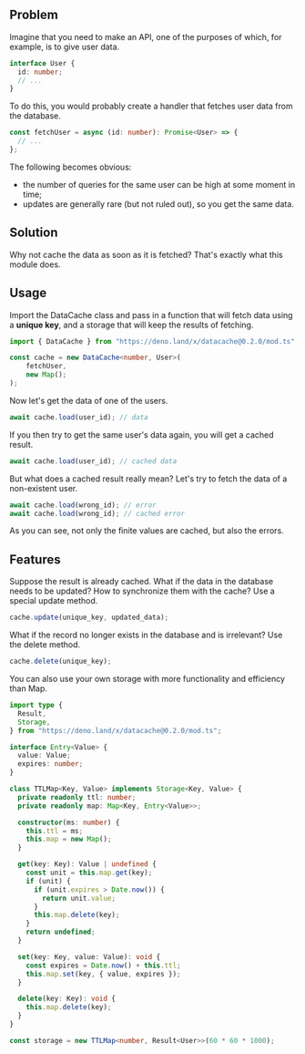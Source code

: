## Problem

Imagine that you need to make an API, one of the purposes of which, for example,
is to give user data.

```ts
interface User {
  id: number;
  // ...
}
```

To do this, you would probably create a handler that fetches user data from the
database.

```ts
const fetchUser = async (id: number): Promise<User> => {
  // ...
};
```

The following becomes obvious:

- the number of queries for the same user can be high at some moment in time;
- updates are generally rare (but not ruled out), so you get the same data.

## Solution

Why not cache the data as soon as it is fetched? That's exactly what this module
does.

## Usage

Import the DataCache class and pass in a function that will fetch data using a
**unique key**, and a storage that will keep the results of fetching.

```ts
import { DataCache } from "https://deno.land/x/datacache@0.2.0/mod.ts";

const cache = new DataCache<number, User>(
    fetchUser,
    new Map();
);
```

Now let's get the data of one of the users.

```ts
await cache.load(user_id); // data
```

If you then try to get the same user's data again, you will get a cached result.

```ts
await cache.load(user_id); // cached data
```

But what does a cached result really mean? Let's try to fetch the data of a
non-existent user.

```ts
await cache.load(wrong_id); // error
await cache.load(wrong_id); // cached error
```

As you can see, not only the finite values are cached, but also the errors.

## Features

Suppose the result is already cached. What if the data in the database needs to
be updated? How to synchronize them with the cache? Use a special update method.

```ts
cache.update(unique_key, updated_data);
```

What if the record no longer exists in the database and is irrelevant? Use the
delete method.

```ts
cache.delete(unique_key);
```

You can also use your own storage with more functionality and efficiency than
Map.

```ts
import type {
  Result,
  Storage,
} from "https://deno.land/x/datacache@0.2.0/mod.ts";

interface Entry<Value> {
  value: Value;
  expires: number;
}

class TTLMap<Key, Value> implements Storage<Key, Value> {
  private readonly ttl: number;
  private readonly map: Map<Key, Entry<Value>>;

  constructor(ms: number) {
    this.ttl = ms;
    this.map = new Map();
  }

  get(key: Key): Value | undefined {
    const unit = this.map.get(key);
    if (unit) {
      if (unit.expires > Date.now()) {
        return unit.value;
      }
      this.map.delete(key);
    }
    return undefined;
  }

  set(key: Key, value: Value): void {
    const expires = Date.now() + this.ttl;
    this.map.set(key, { value, expires });
  }

  delete(key: Key): void {
    this.map.delete(key);
  }
}

const storage = new TTLMap<number, Result<User>>(60 * 60 * 1000);
```
